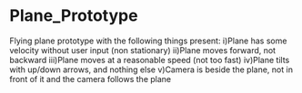 # Plane_Prototype
Flying plane prototype with the following things present: i)Plane has some velocity without user input (non stationary) ii)Plane moves forward, not backward iii)Plane moves at a reasonable speed (not too fast) iv)Plane tilts with up/down arrows, and nothing else v)Camera is beside the plane, not in front of it and the camera follows the plane
